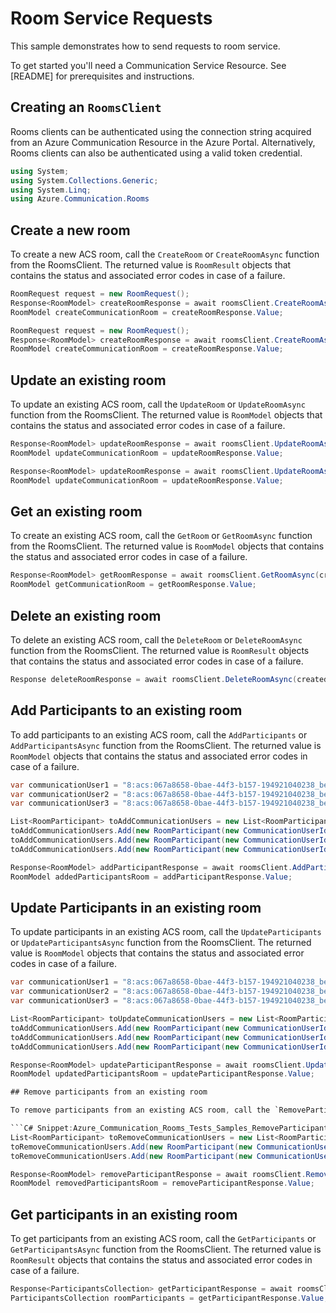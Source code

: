# Room Service Requests

This sample demonstrates how to send requests to room service.

To get started you'll need a Communication Service Resource.  See [README] for prerequisites and instructions.

## Creating an `RoomsClient`

Rooms clients can be authenticated using the connection string acquired from an Azure Communication Resource in the Azure Portal. Alternatively, Rooms clients can also be authenticated using a valid token credential.

```C# Snippet:Azure_Communication_Rooms_Tests_UsingStatements
using System;
using System.Collections.Generic;
using System.Linq;
using Azure.Communication.Rooms
```

## Create a new room

To create a new  ACS room, call the `CreateRoom` or `CreateRoomAsync` function from the RoomsClient. The returned value is `RoomResult` objects that contains the status and associated error codes in case of a failure.

```C# Snippet:Azure_Communication_Rooms_Tests_Samples_CreateRoomAsync - Creating a room with Participants
RoomRequest request = new RoomRequest();
Response<RoomModel> createRoomResponse = await roomsClient.CreateRoomAsync(validFrom, validUntil, participants);
RoomModel createCommunicationRoom = createRoomResponse.Value;
```

```C# Snippet:Azure_Communication_Rooms_Tests_Samples_CreateRoomAsync - Creating a room without Participants
RoomRequest request = new RoomRequest();
Response<RoomModel> createRoomResponse = await roomsClient.CreateRoomAsync(validFrom, validUntil);
RoomModel createCommunicationRoom = createRoomResponse.Value;
```

## Update an existing room

To update an existing ACS room, call the `UpdateRoom` or `UpdateRoomAsync` function from the RoomsClient. The returned value is `RoomModel` objects that contains the status and associated error codes in case of a failure.

```C# Snippet:Azure_Communication_Rooms_Tests_Samples_UpdateRoomAsync - update a room's valid from, valid until and participants
Response<RoomModel> updateRoomResponse = await roomsClient.UpdateRoomAsync(createdRoomId, validFrom, validUntil, participants);
RoomModel updateCommunicationRoom = updateRoomResponse.Value;
```
```C# Snippet:Azure_Communication_Rooms_Tests_Samples_UpdateRoomAsync - update a room's valid from, valid until
Response<RoomModel> updateRoomResponse = await roomsClient.UpdateRoomAsync(createdRoomId, validFrom, validUntil);
RoomModel updateCommunicationRoom = updateRoomResponse.Value;
```

## Get an existing room

To create an existing ACS room, call the `GetRoom` or `GetRoomAsync` function from the RoomsClient. The returned value is `RoomModel` objects that contains the status and associated error codes in case of a failure.

```C# Snippet:Azure_Communication_Rooms_Tests_Samples_GetRoomAsync
Response<RoomModel> getRoomResponse = await roomsClient.GetRoomAsync(createdRoomId)
RoomModel getCommunicationRoom = getRoomResponse.Value;
```


## Delete an existing room

To delete an existing ACS room, call the `DeleteRoom` or `DeleteRoomAsync` function from the RoomsClient. The returned value is `RoomResult` objects that contains the status and associated error codes in case of a failure.

```C# Snippet:Azure_Communication_Rooms_Tests_Samples_DeleteRoomAsync
Response deleteRoomResponse = await roomsClient.DeleteRoomAsync(createdRoomId)
```

## Add Participants to an existing room

To add participants to an existing ACS room, call the `AddParticipants` or `AddParticipantsAsync` function from the RoomsClient. The returned value is `RoomModel` objects that contains the status and associated error codes in case of a failure.

```C# Snippet:Azure_Communication_Rooms_Tests_Samples_AddParticipants
var communicationUser1 = "8:acs:067a8658-0bae-44f3-b157-194921040238_be3a83c1-f5d9-49ee-a427-0e9b917c063e";
var communicationUser2 = "8:acs:067a8658-0bae-44f3-b157-194921040238_be3a83c6-f5d9-79ee-a427-0e9b917c063e";
var communicationUser3 = "8:acs:067a8658-0bae-44f3-b157-194921040238_be3a83c6-f5d9-80ee-a427-0e9b917c063e";

List<RoomParticipant> toAddCommunicationUsers = new List<RoomParticipant>();
toAddCommunicationUsers.Add(new RoomParticipant(new CommunicationUserIdentifier(communicationUser1), "Presenter"));
toAddCommunicationUsers.Add(new RoomParticipant(new CommunicationUserIdentifier(communicationUser2), "Attendee");
toAddCommunicationUsers.Add(new RoomParticipant(new CommunicationUserIdentifier(communicationUser3), "Attendee");

Response<RoomModel> addParticipantResponse = await roomsClient.AddParticipantsAsync(createdRoomId, toAddCommunicationUsers);
RoomModel addedParticipantsRoom = addParticipantResponse.Value;
```

## Update Participants in an existing room

To update participants in an existing ACS room, call the `UpdateParticipants` or `UpdateParticipantsAsync` function from the RoomsClient. The returned value is `RoomModel` objects that contains the status and associated error codes in case of a failure.

```C# Snippet:Azure_Communication_Rooms_Tests_Samples_UpdateParticipants
var communicationUser1 = "8:acs:067a8658-0bae-44f3-b157-194921040238_be3a83c1-f5d9-49ee-a427-0e9b917c063e";
var communicationUser2 = "8:acs:067a8658-0bae-44f3-b157-194921040238_be3a83c6-f5d9-79ee-a427-0e9b917c063e";
var communicationUser3 = "8:acs:067a8658-0bae-44f3-b157-194921040238_be3a83c6-f5d9-80ee-a427-0e9b917c063e";

List<RoomParticipant> toUpdateCommunicationUsers = new List<RoomParticipant>();
toAddCommunicationUsers.Add(new RoomParticipant(new CommunicationUserIdentifier(communicationUser1)));
toAddCommunicationUsers.Add(new RoomParticipant(new CommunicationUserIdentifier(communicationUser2)));
toAddCommunicationUsers.Add(new RoomParticipant(new CommunicationUserIdentifier(communicationUser3));

Response<RoomModel> updateParticipantResponse = await roomsClient.UpdateParticipantsAsync(createdRoomId, toUpdateCommunicationUsers);
RoomModel updatedParticipantsRoom = updateParticipantResponse.Value;

## Remove participants from an existing room

To remove participants from an existing ACS room, call the `RemoveParticipants` or `RemoveParticipantsAsync` function from the RoomsClient. The returned value is `RoomResult` objects that contains the status and associated error codes in case of a failure.

```C# Snippet:Azure_Communication_Rooms_Tests_Samples_RemoveParticipants
List<RoomParticipant> toRemoveCommunicationUsers = new List<RoomParticipant>();
toRemoveCommunicationUsers.Add(new RoomParticipant(new CommunicationUserIdentifier(communicationUser1)));
toRemoveCommunicationUsers.Add(new RoomParticipant(new CommunicationUserIdentifier(communicationUser2)));

Response<RoomModel> removeParticipantResponse = await roomsClient.RemoveParticipantsAsync(createdRoomId, toRemoveCommunicationUsers);
RoomModel removedParticipantsRoom = removeParticipantResponse.Value;
```

## Get participants in an existing room

To get participants from an existing ACS room, call the `GetParticipants` or `GetParticipantsAsync` function from the RoomsClient. The returned value is `RoomResult` objects that contains the status and associated error codes in case of a failure.

```C# Snippet:Azure_Communication_Rooms_Tests_Samples_GetParticipants
Response<ParticipantsCollection> getParticipantResponse = await roomsClient.getParticipantsAsync(createdRoomId);
ParticipantsCollection roomParticipants = getParticipantResponse.Value;
```
